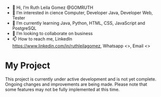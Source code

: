 - 👋 Hi, I’m Ruth Leila Gomez @GOMRUTH
- 👀 I’m interested in cience Computer, Developer Java, Developer Web, Tester
- 🌱 I’m currently learning Java, Python, HTML, CSS, JavaScript and PostgreSQL
- 💞️ I’m looking to collaborate on business
- 📫 How to reach me, LinkedIn <https://www.linkedin.com/in/ruthleilagomez>, Whatsapp <>, Email <>

# My Project

This project is currently under active development and is not yet complete. Ongoing changes and improvements are being made. Please note that some features may not be fully implemented at this time.

<!---
GOMRUTH/GOMRUTH is a ✨ special ✨ repository because its `README.md` (this file) appears on your GitHub profile.
You can click the Preview link to take a look at your changes.
--->
